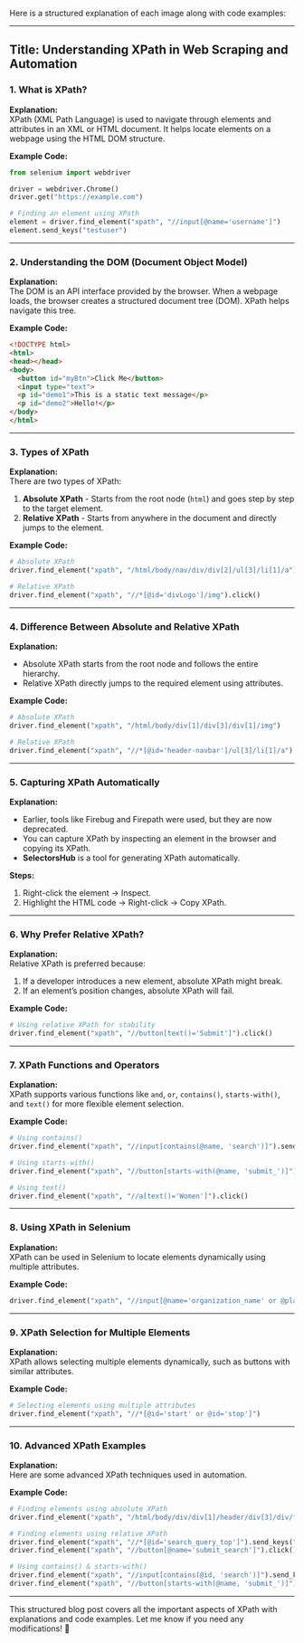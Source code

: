 Here is a structured explanation of each image along with code examples:

---

## **Title: Understanding XPath in Web Scraping and Automation**
### **1. What is XPath?**
**Explanation:**  
XPath (XML Path Language) is used to navigate through elements and attributes in an XML or HTML document. It helps locate elements on a webpage using the HTML DOM structure.

**Example Code:**
```python
from selenium import webdriver

driver = webdriver.Chrome()
driver.get("https://example.com")

# Finding an element using XPath
element = driver.find_element("xpath", "//input[@name='username']")
element.send_keys("testuser")
```

---

### **2. Understanding the DOM (Document Object Model)**
**Explanation:**  
The DOM is an API interface provided by the browser. When a webpage loads, the browser creates a structured document tree (DOM). XPath helps navigate this tree.

**Example Code:**
```html
<!DOCTYPE html>
<html>
<head></head>
<body>
  <button id="myBtn">Click Me</button>
  <input type="text">
  <p id="demo1">This is a static text message</p>
  <p id="demo2">Hello!</p>
</body>
</html>
```

---

### **3. Types of XPath**
**Explanation:**  
There are two types of XPath:
1. **Absolute XPath** - Starts from the root node (`html`) and goes step by step to the target element.
2. **Relative XPath** - Starts from anywhere in the document and directly jumps to the element.

**Example Code:**
```python
# Absolute XPath
driver.find_element("xpath", "/html/body/nav/div/div[2]/ul[3]/li[1]/a").click()

# Relative XPath
driver.find_element("xpath", "//*[@id='divLogo']/img").click()
```

---

### **4. Difference Between Absolute and Relative XPath**
**Explanation:**  
- Absolute XPath starts from the root node and follows the entire hierarchy.
- Relative XPath directly jumps to the required element using attributes.

**Example Code:**
```python
# Absolute XPath
driver.find_element("xpath", "/html/body/div[1]/div[3]/div[1]/img")

# Relative XPath
driver.find_element("xpath", "//*[@id='header-navbar']/ul[3]/li[1]/a")
```

---

### **5. Capturing XPath Automatically**
**Explanation:**  
- Earlier, tools like Firebug and Firepath were used, but they are now deprecated.
- You can capture XPath by inspecting an element in the browser and copying its XPath.
- **SelectorsHub** is a tool for generating XPath automatically.

**Steps:**
1. Right-click the element → Inspect.
2. Highlight the HTML code → Right-click → Copy XPath.

---

### **6. Why Prefer Relative XPath?**
**Explanation:**  
Relative XPath is preferred because:
1. If a developer introduces a new element, absolute XPath might break.
2. If an element’s position changes, absolute XPath will fail.

**Example Code:**
```python
# Using relative XPath for stability
driver.find_element("xpath", "//button[text()='Submit']").click()
```

---

### **7. XPath Functions and Operators**
**Explanation:**  
XPath supports various functions like `and`, `or`, `contains()`, `starts-with()`, and `text()` for more flexible element selection.

**Example Code:**
```python
# Using contains()
driver.find_element("xpath", "//input[contains(@name, 'search')]").send_keys("T-shirts")

# Using starts-with()
driver.find_element("xpath", "//button[starts-with(@name, 'submit_')]").click()

# Using text()
driver.find_element("xpath", "//a[text()='Women']").click()
```

---

### **8. Using XPath in Selenium**
**Explanation:**  
XPath can be used in Selenium to locate elements dynamically using multiple attributes.

**Example Code:**
```python
driver.find_element("xpath", "//input[@name='organization_name' or @placeholder='Organization']").send_keys("ABC Corp")
```

---

### **9. XPath Selection for Multiple Elements**
**Explanation:**  
XPath allows selecting multiple elements dynamically, such as buttons with similar attributes.

**Example Code:**
```python
# Selecting elements using multiple attributes
driver.find_element("xpath", "//*[@id='start' or @id='stop']")
```

---

### **10. Advanced XPath Examples**
**Explanation:**  
Here are some advanced XPath techniques used in automation.

**Example Code:**
```python
# Finding elements using absolute XPath
driver.find_element("xpath", "/html/body/div/div[1]/header/div[3]/div/form/input[4]").send_keys("T-shirts")

# Finding elements using relative XPath
driver.find_element("xpath", "//*[@id='search_query_top']").send_keys("T-shirts")
driver.find_element("xpath", "//button[@name='submit_search']").click()

# Using contains() & starts-with()
driver.find_element("xpath", "//input[contains(@id, 'search')]").send_keys("T-shirts")
driver.find_element("xpath", "//button[starts-with(@name, 'submit_')]").click()
```

---

This structured blog post covers all the important aspects of XPath with explanations and code examples. Let me know if you need any modifications! 🚀
